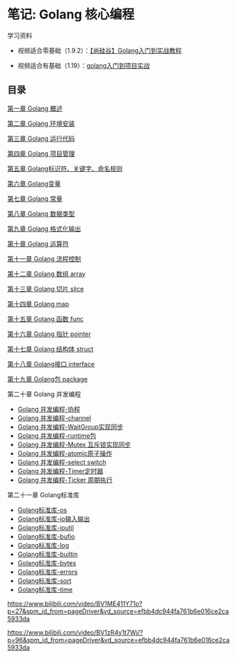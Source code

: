 # 笔记: Golang 核心编程

学习资料

- 视频适合零基础（1.9.2）：[【尚硅谷】Golang入门到实战教程](https://www.bilibili.com/video/BV1ME411Y71o)

- 视频适合有基础（1.19）：[golang入门到项目实战](https://www.bilibili.com/video/BV1zR4y1t7Wj)

## 目录

[第一章 Golang 概述](blog/golang/golang-start.md)

[第二章 Golang 环境安装](blog/golang/golang-install.md)

[第三章 Golang 运行代码](/blog/golang/golang-run.md)

[第四章 Golang 项目管理](/blog/golang/golang-project.md)

[第五章 Golang标识符、关键字、命名规则](/blog/golang/golang-identifier.md)

[第六章 Golang变量](/blog/golang/golang-variable.md)

[第七章 Golang 常量](/blog/golang/golang-constant.md)

[第八章 Golang 数据类型](/blog/golang/golang-type.md)

[第九章 Golang 格式化输出](/blog/golang/golang-format.md)

[第十章 Golang 运算符](/blog/golang/golang-operator.md)

[第十一章 Golang 流程控制](/blog/golang/golang-process.md)

[第十二章 Golang 数组 array](/blog/golang/golang-array.md)

[第十三章 Golang 切片 slice](/blog/golang/golang-slice.md)

[第十四章 Golang map](/blog/golang/golang-map.md)

[第十五章 Golang 函数 func](/blog/golang/golang-function.md)

[第十六章 Golang 指针 pointer ](/blog/golang/golang-pointer.md)

[第十七章 Golang 结构体 struct](/blog/golang/golang-struct.md)

[第十八章 Golang接口 interface](/blog/golang/golang-interface.md)

[第十九章 Golang包 package](/blog/golang/golang-package.md)

第二十章 Golang 并发编程

- [Golang 并发编程-协程](/blog/golang/golang-concurrency-goroutines.md)
- [Golang 并发编程-channel](/blog/golang/golang-concurrency-channel.md)
- [Golang 并发编程-WaitGroup实现同步](/blog/golang/golang-concurrency-WaitGroup.md)
- [Golang 并发编程-runtime包](/blog/golang/golang-concurrency-runtime.md)
- [Golang 并发编程-Mutex 互斥锁实现同步](/blog/golang/golang-concurrency-Mutex.md)
- [Golang 并发编程-atomic原子操作](/blog/golang/golang-concurrency-atomic.md)
- [Golang 并发编程-select switch](/blog/golang/golang-concurrency-select-switch.md)
- [Golang 并发编程-Timer定时器](/blog/golang/golang-concurrency-Timer.md)
- [Golang 并发编程-Ticker 周期执行](/blog/golang/golang-concurrency-Ticker.md)

第二十一章 Golang标准库

- [Golang标准库-os](/blog/golang/golang-standard-os.md)
- [Golang标准库-io输入输出](/blog/golang/golang-standard-io.md)
- [Golang标准库-ioutil](/blog/golang/golang-standard-ioutil.md)
- [Golang标准库-bufio](/blog/golang/golang-standard-bufio.md)
- [Golang标准库-log](/blog/golang/golang-standard-log.md)
- [Golang标准库-builtin](/blog/golang/golang-standard-builtin.md)
- [Golang标准库-bytes](/blog/golang/golang-standard-bytes.md)
- [Golang标准库-errors](/blog/golang/golang-standard-errors.md)
- [Golang标准库-sort](/blog/golang/golang-standard-sort.md)
- [Golang标准库-time](/blog/golang/golang-standard-time.md)

https://www.bilibili.com/video/BV1ME411Y71o?p=27&spm_id_from=pageDriver&vd_source=efbb4dc944fa761b6e016ce2ca5933da



https://www.bilibili.com/video/BV1zR4y1t7Wj/?p=96&spm_id_from=pageDriver&vd_source=efbb4dc944fa761b6e016ce2ca5933da